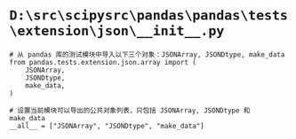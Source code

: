 # `D:\src\scipysrc\pandas\pandas\tests\extension\json\__init__.py`

```
# 从 pandas 库的测试模块中导入以下三个对象：JSONArray, JSONDtype, make_data
from pandas.tests.extension.json.array import (
    JSONArray,
    JSONDtype,
    make_data,
)

# 设置当前模块可以导出的公共对象列表，只包括 JSONArray, JSONDtype 和 make_data
__all__ = ["JSONArray", "JSONDtype", "make_data"]
```
